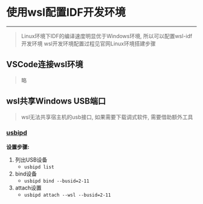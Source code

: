 # 使用wsl配置IDF开发环境

----

> Linux环境下IDF的编译速度明显优于Windows环境, 所以可以配置wsl-idf开发环境
> wsl开发环境配置过程见官网Linux环境搭建步骤

## VSCode连接wsl环境

> 略

## wsl共享Windows USB端口

> wsl无法共享宿主机的usb接口, 如果需要下载调式软件, 需要借助额外工具

### [usbipd](https://github.com/dorssel/usbipd-win)

**设置步骤:**

1. 列出USB设备
    - `usbipd list`
2. bind设备
    - `usbipd bind --busid=2-11`
3. attach设置
    - `usbipd attach --wsl --busid=2-11`
